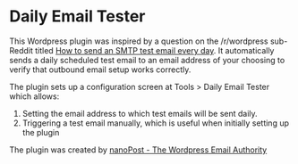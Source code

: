 # Daily Email Tester

This Wordpress plugin was inspired by a question on the /r/wordpress sub-Reddit titled [How to send an SMTP test email every day](https://www.reddit.com/r/Wordpress/comments/105zc1k/how_to_send_an_smtp_test_email_every_day/). It automatically sends a daily scheduled test email to an email address of your choosing to verify that outbound email setup works correctly. 

The plugin sets up a configuration screen at Tools > Daily Email Tester which allows:

1. Setting the email address to which test emails will be sent daily.
2. Triggering a test email manually, which is useful when initially setting up the plugin

The plugin was created by [nanoPost - The Wordpress Email Authority](https://nanopo.st)
